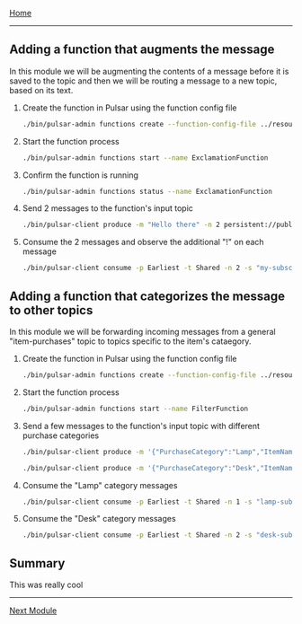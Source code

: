 [Home](index.md)

---

## Adding a function that augments the message

In this module we will be augmenting the contents of a message before it is saved to the topic and then we will be routing a message to a new topic, based on its text.

1. Create the function in Pulsar using the function config file

    ```bash
    ./bin/pulsar-admin functions create --function-config-file ../resources/exclamation-function.yaml
    ```

1. Start the function process

    ```bash
    ./bin/pulsar-admin functions start --name ExclamationFunction
    ```

1. Confirm the function is running

    ```bash
    ./bin/pulsar-admin functions status --name ExclamationFunction
    ```

1. Send 2 messages to the function's input topic

    ```bash
    ./bin/pulsar-client produce -m "Hello there" -n 2 persistent://public/default/exclamation-input-topic
    ```

1. Consume the 2 messages and observe the additional "!" on each message

    ```bash
    ./bin/pulsar-client consume -p Earliest -t Shared -n 2 -s "my-subscription" persistent://public/default/exclamation-output-topic
    ```

## Adding a function that categorizes the message to other topics

In this module we will be forwarding incoming messages from a general "item-purchases" topic to topics specific to the item's cataegory.

1. Create the function in Pulsar using the function config file

    ```bash
    ./bin/pulsar-admin functions create --function-config-file ../resources/filter-function.yaml
    ```

1. Start the function process

    ```bash
    ./bin/pulsar-admin functions start --name FilterFunction
    ```

1. Send a few messages to the function's input topic with different purchase categories

    ```bash
    ./bin/pulsar-client produce -m '{"PurchaseCategory":"Lamp","ItemName":"Some desk lamp"}' -n 1 persistent://public/default/item-purchases

    ./bin/pulsar-client produce -m '{"PurchaseCategory":"Desk","ItemName":"A really cool desk"}' -n 2 persistent://public/default/item-purchases
    ```

1. Consume the "Lamp" category messages

    ```bash
    ./bin/pulsar-client consume -p Earliest -t Shared -n 1 -s "lamp-subscription" persistent://public/default/lamp-purchase-stream
    ```

1. Consume the "Desk" category messages

    ```bash
    ./bin/pulsar-client consume -p Earliest -t Shared -n 2 -s "desk-subscription" persistent://public/default/desk-purchase-stream
    ```

## Summary

This was really cool

---
[Next Module](./source-connector.md)